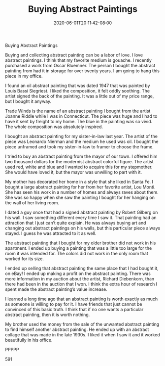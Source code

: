 ﻿---
title: "Buying Abstract Paintings"
date: 2020-06-01T20:11:42-08:00
description: "Buying Paintings Tips for Web Success"
featured_image: "/images/Buying Paintings.jpg"
tags: ["Buying Paintings"]
---

Buying Abstract Paintings

Buying and collecting abstract painting can be a labor of love.  I love abstract paintings.  I think that my favorite medium is gouache.  I recently purchased a work from Oscar Bluemner.  The person I bought the abstract painting from had it in storage for over twenty years.  I am going to hang this piece in my office.

I found an oil abstract painting that was dated 1947 that was painted by Louis Bassi Siegriest.  I liked the composition, it felt oddly soothing.  The artist signed the back of the painting.  It was a little out of my price range, but I bought it anyway.

Trade Winds is the name of an abstract painting I bought from the artist Joanne Riddle while I was in Connecticut.  The piece was huge and I had to have it sent by freight to my home.  The blue in the painting was so vivid.  The whole composition was absolutely inspired.

I bought an abstract painting for my sister-in-law last year.  The artist of the piece was Leonardo Nierman and the medium he used was oil.  I bought the piece unframed and took my sister-in-law to framer to choose the frame.

I tried to buy an abstract painting from the mayor of our town.  I offered him two thousand dollars for the modernist abstract colorful figure.  The artist used red, white and blue and I wanted to acquire this for my stepmother.  She would have loved it, but the mayor was unwilling to part with it.

My mother has decorated her home in a style that she liked in Santa Fe.  I bought a large abstract painting for her from her favorite artist, Lou Monti.  She has seen his work in a number of homes and always raves about them.  She was so happy when she saw the painting I bought for her hanging on the wall of her living room.

I dated a guy once that had a signed abstract painting by Robert Gilberg on his wall.  I saw something different every time I saw it.  That painting had an attraction that I just can’t quite explain.  He was always buying art and changing out abstract paintings on his walls, but this particular piece always stayed.  I guess he was attracted to it as well.

The abstract painting that I bought for my older brother did not work in his apartment.  I ended up buying a painting that was a little too large for the room it was intended for.  The colors did not work in the only room that worked for its size.

I ended up selling that abstract painting the same place that I had bought it, on eBay!  I ended up making a profit on the abstract painting.  There was more information in my auction about the artist, Richard Diebenkorn, than there had been in the auction that I won.  I think the extra hour of research I spent made the abstract painting’s value increase.

I learned a long time ago that an abstract painting is worth exactly as much as someone is willing to pay for it.  I have friends that just cannot be convinced of this basic truth.  I think that if no one wants a particular abstract painting, then it is worth nothing.

My brother used the money from the sale of the unwanted abstract painting to find himself another abstract painting.  He ended up with an abstract collage that was made in the late 1930s.  I liked it when I saw it and it worked beautifully in his office.

PPPPP

591

